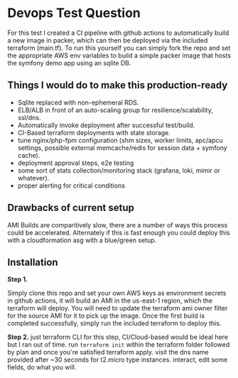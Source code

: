 Devops Test Question
========================

For this test I created a CI pipeline with github actions to automatically build a new image in packer, which can then be deployed via the included terraform (main.tf). To run this yourself you can simply fork the repo and set the appropriate AWS env variables to build a simple packer image that hosts the symfony demo app using an sqlite DB. 

Things I would do to make this production-ready
------------

  * Sqlite replaced with non-ephemeral RDS.
  * ELB/ALB in front of an auto-scaling group for resilience/scalability, ssl/dns.
  * Automatically invoke deployment after successful test/build.
  * CI-Based terraform deployments with state storage.
  * tune nginx/php-fpm configuration (shm sizes, worker limits, apc/apcu settings, possible external memcache/redis for session data + symfony cache).
  * deployment approval steps, e2e testing
  * some sort of stats collection/monitoring stack (grafana, loki, mimir or whatever).
  * proper alerting for critical conditions 

Drawbacks of current setup
----------
AMI Builds are comparitively slow, there are a number of ways this process could be accelerated. 
Alternately if this is fast enough you could deploy this with a cloudformation asg with a blue/green setup. 

Installation
------------

**Step 1.**

Simply clone this repo and set your own AWS keys as environment secrets in github actions, it will build an AMI in the us-east-1 region, which the terraform will deploy. You will need to update the terraform ami owner filter for the source AMI for it to pick up the image. Once the first build is completed successfully, simply run the included terraform to deploy this. 

**Step 2.** 
just terraform CLI for this step, CI/Cloud-based would be ideal here but I ran out of time.
run `terraform init` within the terraform folder followed by plan and once you're satisfied terraform apply.
visit the dns name provided after ~30 seconds for t2.micro type instances. interact, edit some fields, do what you will. 
